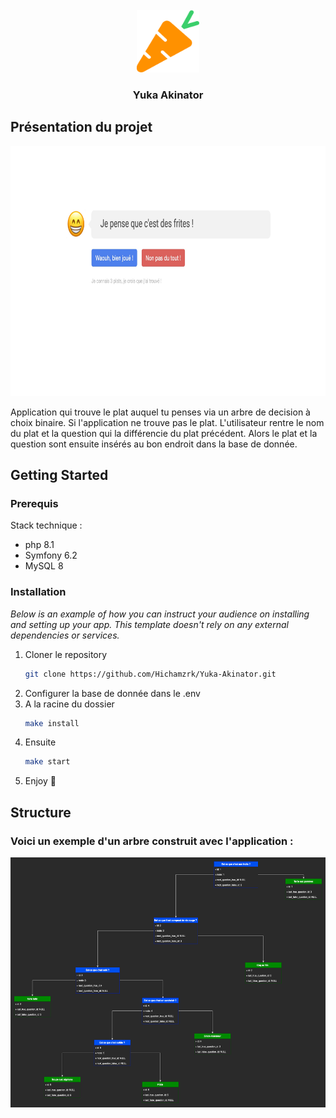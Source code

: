 <!-- PROJECT LOGO -->
<br />
<div align="center">
    <img src="/public/images/favicon.png" alt="Logo" width="100" height="100">

<h3 align="center">Yuka Akinator</h3>
</div>



<!-- ABOUT THE PROJECT -->
## Présentation du projet

<div align="center">
    <img src="/public/images/page_screenshot.jpg" alt="screen-short-app" width="800" height="400">
</div>


Application qui trouve le plat auquel tu penses via un arbre de decision à choix binaire. Si l'application ne trouve pas le plat. L'utilisateur rentre le nom du plat et la question qui la différencie du plat précédent. Alors le plat et la question sont ensuite insérés au bon endroit dans la base de donnée.


<!-- GETTING STARTED -->
## Getting Started


### Prerequis

Stack technique :
* php 8.1
* Symfony 6.2
* MySQL 8

### Installation

_Below is an example of how you can instruct your audience on installing and setting up your app. This template doesn't rely on any external dependencies or services._

1. Cloner le repository
   ```sh
   git clone https://github.com/Hichamzrk/Yuka-Akinator.git
   ```
2. Configurer la base de donnée dans le .env 
2. A la racine du dossier
   ```sh
   make install
   ```
3. Ensuite
   ```sh
   make start
   ```
4. Enjoy 🎉
<!-- ROADMAP -->
## Structure

### Voici un exemple d'un arbre construit avec l'application :

<div align="center">
    <img src="/public/images/diagramme-Tree.drawio.png" alt="screen-short-diagramm" width="800" height="400">
</div>